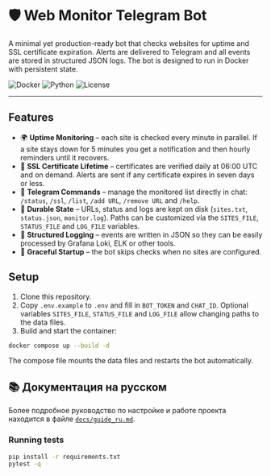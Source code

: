 # 🛡️ Web Monitor Telegram Bot

A minimal yet production-ready bot that checks websites for uptime and SSL certificate expiration. Alerts are delivered to Telegram and all events are stored in structured JSON logs. The bot is designed to run in Docker with persistent state.

![Docker](https://img.shields.io/badge/docker-ready-blue)
![Python](https://img.shields.io/badge/python-3.11+-green)
![License](https://img.shields.io/badge/license-MIT-lightgrey)

---

## Features

- 🌍 **Uptime Monitoring** – each site is checked every minute in parallel. If a site stays down for 5 minutes you get a notification and then hourly reminders until it recovers.
- 🔐 **SSL Certificate Lifetime** – certificates are verified daily at 06:00 UTC and on demand. Alerts are sent if any certificate expires in seven days or less.
- 📡 **Telegram Commands** – manage the monitored list directly in chat: `/status`, `/ssl`, `/list`, `/add URL`, `/remove URL` and `/help`.
- 💾 **Durable State** – URLs, status and logs are kept on disk (`sites.txt`, `status.json`, `monitor.log`). Paths can be customized via the `SITES_FILE`, `STATUS_FILE` and `LOG_FILE` variables.
- 📄 **Structured Logging** – events are written in JSON so they can be easily processed by Grafana Loki, ELK or other tools.
- 📴 **Graceful Startup** – the bot skips checks when no sites are configured.



## Setup

1. Clone this repository.
2. Copy `.env.example` to `.env` and fill in `BOT_TOKEN` and `CHAT_ID`.
   Optional variables `SITES_FILE`, `STATUS_FILE` and `LOG_FILE` allow
   changing paths to the data files.
3. Build and start the container:

```bash
docker compose up --build -d
```

The compose file mounts the data files and restarts the bot automatically.


## 📚 Документация на русском

Более подробное руководство по настройке и работе проекта находится в файле
[`docs/guide_ru.md`](docs/guide_ru.md).


### Running tests

```bash
pip install -r requirements.txt
pytest -q
```
